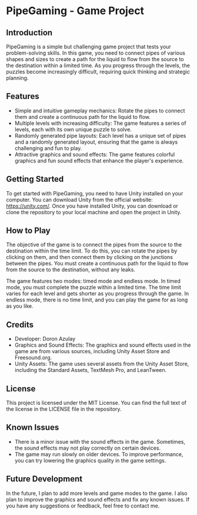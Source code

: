 
# PipeGaming - Game Project

## Introduction

PipeGaming is a simple but challenging game project that tests your problem-solving skills. In this game, you need to connect pipes of various shapes and sizes to create a path for the liquid to flow from the source to the destination within a limited time. As you progress through the levels, the puzzles become increasingly difficult, requiring quick thinking and strategic planning.

## Features

- Simple and intuitive gameplay mechanics: Rotate the pipes to connect them and create a continuous path for the liquid to flow.
- Multiple levels with increasing difficulty: The game features a series of levels, each with its own unique puzzle to solve.
- Randomly generated pipe layouts: Each level has a unique set of pipes and a randomly generated layout, ensuring that the game is always challenging and fun to play.
- Attractive graphics and sound effects: The game features colorful graphics and fun sound effects that enhance the player's experience.

## Getting Started

To get started with PipeGaming, you need to have Unity installed on your computer. You can download Unity from the official website: https://unity.com/. Once you have installed Unity, you can download or clone the repository to your local machine and open the project in Unity.

## How to Play

The objective of the game is to connect the pipes from the source to the destination within the time limit. To do this, you can rotate the pipes by clicking on them, and then connect them by clicking on the junctions between the pipes. You must create a continuous path for the liquid to flow from the source to the destination, without any leaks.

The game features two modes: timed mode and endless mode. In timed mode, you must complete the puzzle within a limited time. The time limit varies for each level and gets shorter as you progress through the game. In endless mode, there is no time limit, and you can play the game for as long as you like.

## Credits

- Developer: Doron Azulay
- Graphics and Sound Effects: The graphics and sound effects used in the game are from various sources, including Unity Asset Store and Freesound.org.
- Unity Assets: The game uses several assets from the Unity Asset Store, including the Standard Assets, TextMesh Pro, and LeanTween.

## License

This project is licensed under the MIT License. You can find the full text of the license in the LICENSE file in the repository.

## Known Issues

- There is a minor issue with the sound effects in the game. Sometimes, the sound effects may not play correctly on certain devices.
- The game may run slowly on older devices. To improve performance, you can try lowering the graphics quality in the game settings.

## Future Development

In the future, I plan to add more levels and game modes to the game. I also plan to improve the graphics and sound effects and fix any known issues. If you have any suggestions or feedback, feel free to contact me.
